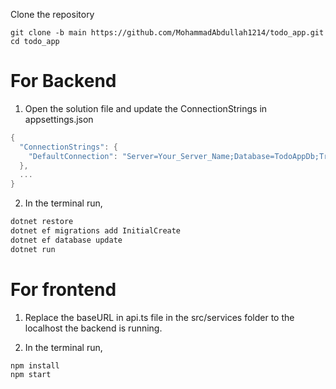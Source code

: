 Clone the repository
```git
git clone -b main https://github.com/MohammadAbdullah1214/todo_app.git
cd todo_app
```


# **For Backend**
1. Open the solution file and update the ConnectionStrings in appsettings.json

```csharp
{
  "ConnectionStrings": {
    "DefaultConnection": "Server=Your_Server_Name;Database=TodoAppDb;Trusted_Connection=True;MultipleActiveResultSets=true;TrustServerCertificate=True;"
  },
  ...
}
```

2. In the terminal run,
```csharp
dotnet restore
dotnet ef migrations add InitialCreate
dotnet ef database update
dotnet run
```


# **For frontend**
1) Replace the baseURL in api.ts file in the src/services folder to the localhost the backend is running. 
   
2) In the terminal run,
```npm
npm install
npm start
```
